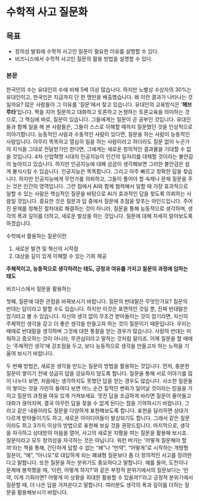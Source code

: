# 수학적 사고 질문화

## 목표

- 창의성 발휘에 수학적 사고인 질문이 필요한 이유를 설명할 수 있다.
- 비즈니스에서 수학적 사고인 질문의 활용 방법을 설명할 수 있다.

### 본문

한국인의 수는 유대인의 수에 비해 5배 이상 많습니다. 하지만 노벨상 수상자의 30%는 유대인이고, 한국인은 지금까지 단 한 명만을 배출했습니다. 왜 이런 결과가 나타나는 것일까요?
많은 사람들이 그 이유를 '질문’에서 찾고 있습니다.
유대인의 교육방식은 ‘**헤브루타**’입니다. 짝을 지어 질문하고 대화하고 토론하고 논쟁하는 토론교육을 의미하는 것으로, 그 핵심에 바로, 질문이 있습니다. 그들에게는 질문이 곧 공부인 것입니다.
유대인들과 함께 일을 해 본 사람들은, 그들이 스스로 이해할 때까지 질문했던 것을 인상적으로 이야기합니다.
능동적인 사람과 수동적인 사람이 있다면, 질문을 하는 사람이 능동적인 사람입니다. 아무리 똑똑하고 열심히 일을 하는 사람이라고 하더라도 질문 없이 누군가의 지식을 그대로 전달받기만 한다면, 그에게는 새로운 창의적인 결과물을 기대할 수 없을 것입니다.
4차 산업혁명 시대의 인공지능이 인간의 일자리를 대체할 것이라는 불안감이 높아지고 있습니다. 하지만 인공지능에 대해 곰곰이 생각해보면 그러한 불안감은 쉽게 불식시킬 수 있습니다.
인공지능은 똑똑합니다. 그리고 아주 빠르고 정확한 답을 찾습니다. 하지만 인공지능에게 무언가를 의뢰하고, 그들이 풀어야 할 숙제나 문제 질문을 주는 것은 인간의 영역입니다.
그런 점에서 AI와 함께 협력해서 일할 때 가장 효과적으로 일할 수 있는 사람은 핵심적인 질문을 바탕으로 AI가 효과적인 답을 찾도록 의뢰하는 사람일 것입니다.
중요한 것은 질문과 답 중에서 질문에 초점을 맞추는 마인드입니다. 주어진 문제를 정해진 절차대로 해결하는 것이 아니라, 질문을 통해 능동적으로 생각하며, 생각의 폭과 깊이를 더하고, 새로운 발상을 하는 것입니다. 질문에 대해 자세히 알아보도록 하겠습니다.



수학에서 활용하는 질문이란

1. 새로운 발견 및 혁신의 시작점
2. 대상을 깊이 있게 이해할 수 있는 기회 제공



**주체적이고, 능동적으로 생각하려는 태도, 긍정과 여유를 가지고 질문의 과정에 임하는 태도**



비즈니스에서 질문을 활용하는 

첫째, 질문에 대한 관점을 바꿔보시기 바랍니다.
질문의 반대말은 무엇인가요? 질문의 반대는 답이라고 말할 수도 있습니다. 하지만 이것은 표면적인 것일 뿐, 진짜 반대말은 암기라고 볼 수 있습니다. 자신의 생각 없이 무조건 받아들이는 것이 암기라면, 자신의 주체적인 생각을 갖고 더 좋은 생각을 만들고자 하는 것이 질문이기 때문입니다.
우리는 때때로 반대말을 생각하며 그것에 대한 통찰을 얻는 경우가 많습니다. 사랑의 반대는 미워하고 증오하는 것이 아니라, 무관심이라고 말하는 것처럼 말이죠.
이제 질문을 할 때에는 ‘주체적인 생각’에 강조점을 두고, 보다 능동적으로 생각을 만들고자 하는 노력을 기울여 보시기 바랍니다.



두 번째 방법은, 새로운 생각을 만드는 질문의 방법을 활용하는 것입니다.
먼저, 충분한 질문이 쌓이기 전에 성급히 답을 강요하지 않도록 합니다. 질문을 통해 서로 이야기를 많이 나누다 보면, 처음에는 생각하지도 못했던 답을 얻는 경우도 많습니다. 사소한 질문들이 쌓이는 것을 가만히 들여다 보면 어느 순간 질적인 변화가 일어날 것이라는 믿음을 가지고 질문의 과정을 여유 있게 거쳐보세요. 멋진 답을 조급하게 바라면 질문이 줄어들고 대화가 끊어지며, 결국 아무런 답을 찾을 수 없게 된다는 점을 기억하시기 바랍니다.
그리고 같은 내용이라도 질문을 다양하게 표현해보도록 합니다. 표현을 달리하면 상대가 다르게 받아들이기도 하고, 새로운 아이디어들이 발상되기도 합니다. 그래서 같은 질문이라도 최고 3가지 이상의 방법으로 표현해 보실 것을 권장드립니다.
마지막으로, 생각을 자극하고 상대방의 마음을 열어, 사고의 새로운 지평을 여는 질문을 활용해 보시죠. 질문이라고 모두 창의성을 자극하는 것은 아닙니다.
워런 버거는 '어떻게 질문해야 할까'라는 책을 통해, 간단하게 답할 수 없는 “왜”나 “만약”, “어떻게”로 시작하는 개방형 질문이, “예”, “아니오”로 대답하게 되는 폐쇄형 질문보다 좀 더 창의적인 사고를 장려한다고 말합니다.
또한 질문을 하는 분위기도 중요하다고 말합니다. 예를 들어, 도전이나 문제에 봉착했을 때, ‘이런, 어떻게 하지?’와 같은 부정적 분위기에서의 질문보다는 ‘만약, 이게 기회라면? 어떻게 이 상황을 최대한 활용할 수 있을까?’라고 긍정적 분위기에서 질문할 때, 더 나은 답을 가져온다고 말합니다.
여러분도 생각의 폭과 깊이를 더하는 질문을 활용해보시기 바랍니다.
